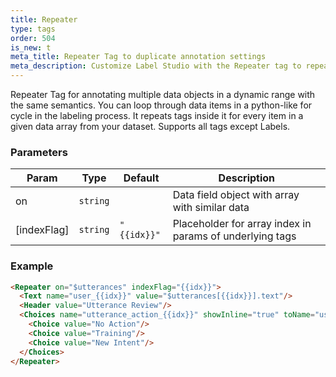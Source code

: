 ```yaml
---
title: Repeater
type: tags
order: 504
is_new: t
meta_title: Repeater Tag to duplicate annotation settings
meta_description: Customize Label Studio with the Repeater tag to repeat similar data blocks to accelerate labeling for machine learning and data science projects.
---
```


Repeater Tag for annotating multiple data objects in a dynamic range with the same semantics. You can loop through data items in a python-like for cycle in the labeling process.
It repeats tags inside it for every item in a given data array from your dataset. Supports all tags except Labels.

### Parameters

| Param | Type | Default | Description |
| --- | --- | --- | --- |
| on | <code>string</code> |  | Data field object with array with similar data |
| [indexFlag] | <code>string</code> | <code>&quot;{{idx}}&quot;</code> | Placeholder for array index in params of underlying tags |

### Example
```html
<Repeater on="$utterances" indexFlag="{{idx}}">
  <Text name="user_{{idx}}" value="$utterances[{{idx}}].text"/>
  <Header value="Utterance Review"/>
  <Choices name="utterance_action_{{idx}}" showInline="true" toName="user_{{idx}}">
    <Choice value="No Action"/>
    <Choice value="Training"/>
    <Choice value="New Intent"/>
  </Choices>
</Repeater>
```
